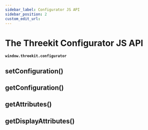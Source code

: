 ```yaml
---
sidebar_label: Configurator JS API
sidebar_position: 2
custom_edit_url:
---
```


# The Threekit Configurator JS API

**`window.threekit.configurator`**

## setConfiguration()

## getConfiguration()

## getAttributes()

## getDisplayAttributes()
